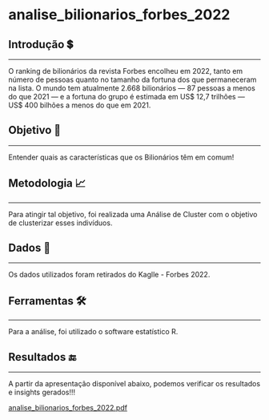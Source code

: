 # analise_bilionarios_forbes_2022

## Introdução  💲
------------------------------------------------------------------------------------------
O ranking de bilionários da revista Forbes encolheu em 2022, tanto em número de pessoas quanto no tamanho da fortuna dos que permaneceram na lista.
O mundo tem atualmente 2.668 bilionários — 87 pessoas a menos do que 2021 — e a fortuna do grupo é estimada em US$ 12,7 trilhões — US$ 400 bilhões a menos do que em 2021.


## Objetivo 🎯
------------------------------------------------------------------------------------------
Entender quais as características que os Bilionários têm em comum!


## Metodologia 📈 
------------------------------------------------------------------------------------------
Para atingir tal objetivo, foi realizada uma Análise de Cluster com o objetivo de clusterizar esses indivíduos.


## Dados  🎲
------------------------------------------------------------------------------------------
Os dados utilizados foram retirados do Kaglle - Forbes 2022.


## Ferramentas 🛠️
------------------------------------------------------------------------------------------
Para a análise, foi utilizado o software estatístico R.


## Resultados 🔚
------------------------------------------------------------------------------------------
A partir da apresentação disponível abaixo, podemos verificar os resultados e insights gerados!!!

[analise_bilionarios_forbes_2022.pdf](https://github.com/isabelapompei/analise_bilionarios_forbe_2022/files/9543134/analise_bilionarios_forbes_2022.pdf)
